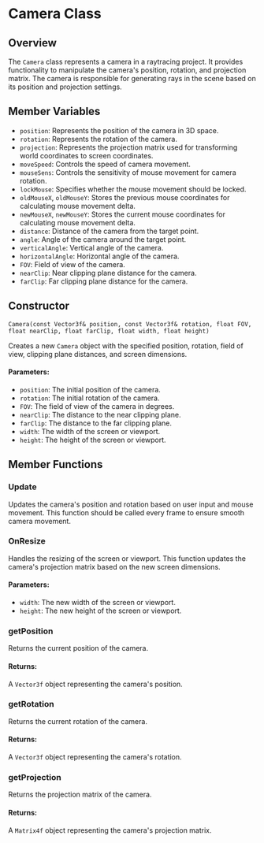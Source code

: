 # Camera Class

## Overview

The `Camera` class represents a camera in a raytracing project. It provides functionality to manipulate the camera's position, rotation, and projection matrix. The camera is responsible for generating rays in the scene based on its position and projection settings.

## Member Variables

-   `position`: Represents the position of the camera in 3D space.
-   `rotation`: Represents the rotation of the camera.
-   `projection`: Represents the projection matrix used for transforming world coordinates to screen coordinates.
-   `moveSpeed`: Controls the speed of camera movement.
-   `mouseSens`: Controls the sensitivity of mouse movement for camera rotation.
-   `lockMouse`: Specifies whether the mouse movement should be locked.
-   `oldMouseX`, `oldMouseY`: Stores the previous mouse coordinates for calculating mouse movement delta.
-   `newMouseX`, `newMouseY`: Stores the current mouse coordinates for calculating mouse movement delta.
-   `distance`: Distance of the camera from the target point.
-   `angle`: Angle of the camera around the target point.
-   `verticalAngle`: Vertical angle of the camera.
-   `horizontalAngle`: Horizontal angle of the camera.
-   `FOV`: Field of view of the camera.
-   `nearClip`: Near clipping plane distance for the camera.
-   `farClip`: Far clipping plane distance for the camera.

## Constructor

    Camera(const Vector3f& position, const Vector3f& rotation, float FOV, float nearClip, float farClip, float width, float height)

Creates a new `Camera` object with the specified position, rotation, field of view, clipping plane distances, and screen dimensions.

#### Parameters:

-   `position`: The initial position of the camera.
-   `rotation`: The initial rotation of the camera.
-   `FOV`: The field of view of the camera in degrees.
-   `nearClip`: The distance to the near clipping plane.
-   `farClip`: The distance to the far clipping plane.
-   `width`: The width of the screen or viewport.
-   `height`: The height of the screen or viewport.

## Member Functions

### Update

Updates the camera's position and rotation based on user input and mouse movement. This function should be called every frame to ensure smooth camera movement.

### OnResize

Handles the resizing of the screen or viewport. This function updates the camera's projection matrix based on the new screen dimensions.

#### Parameters:

-   `width`: The new width of the screen or viewport.
-   `height`: The new height of the screen or viewport.

### getPosition

Returns the current position of the camera.

#### Returns:

A `Vector3f` object representing the camera's position.

### getRotation

Returns the current rotation of the camera.

#### Returns:

A `Vector3f` object representing the camera's rotation.

### getProjection

Returns the projection matrix of the camera.

#### Returns:

A `Matrix4f` object representing the camera's projection matrix.
